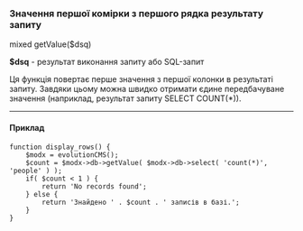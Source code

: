 ### Значення першої комірки з першого рядка результату запиту

mixed getValue($dsq)

**$dsq** - результат виконання запиту або SQL-запит

Ця функція повертає перше значення з першої колонки в результаті запиту.
Завдяки цьому можна швидко отримати єдине передбачуване значення (наприклад, результат запиту SELECT COUNT(*)).

***

#### Приклад
```
function display_rows() {
	$modx = evolutionCMS();
	$count = $modx->db->getValue( $modx->db->select( 'count(*)', 'people' ) );
	if( $count < 1 ) {
		return 'No records found';
	} else {
		return 'Знайдено ' . $count . ' записів в базі.';
	}
}
```
